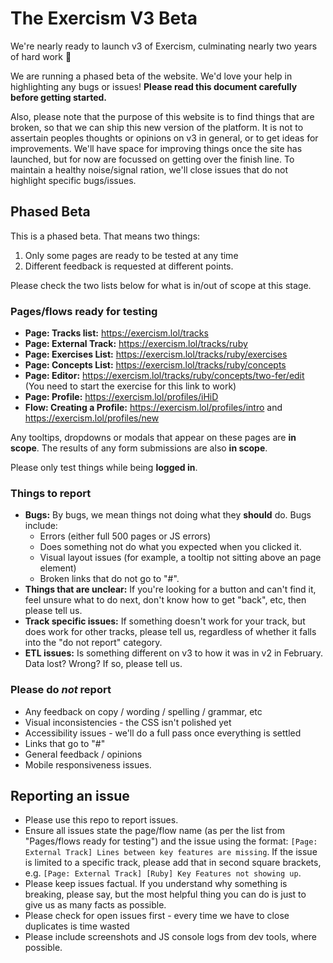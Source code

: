 # The Exercism V3 Beta

We're nearly ready to launch v3 of Exercism, culminating nearly two years of hard work 🎉

We are running a phased beta of the website. 
We'd love your help in highlighting any bugs or issues!
**Please read this document carefully before getting started.**

Also, please note that the purpose of this website is to find things that are broken, so that we can ship this new version of the platform.
It is not to assertain peoples thoughts or opinions on v3 in general, or to get ideas for improvements. 
We'll have space for improving things once the site has launched, but for now are focussed on getting over the finish line.
To maintain a healthy noise/signal ration, we'll close issues that do not highlight specific bugs/issues.

## Phased Beta

This is a phased beta.
That means two things:
1. Only some pages are ready to be tested at any time
2. Different feedback is requested at different points.

Please check the two lists below for what is in/out of scope at this stage.

### Pages/flows ready for testing

- **Page: Tracks list:** https://exercism.lol/tracks
- **Page: External Track:** https://exercism.lol/tracks/ruby
- **Page: Exercises List:** https://exercism.lol/tracks/ruby/exercises
- **Page: Concepts List:** https://exercism.lol/tracks/ruby/concepts
- **Page: Editor:** https://exercism.lol/tracks/ruby/concepts/two-fer/edit (You need to start the exercise for this link to work)
- **Page: Profile:** https://exercism.lol/profiles/iHiD
- **Flow: Creating a Profile:** https://exercism.lol/profiles/intro and https://exercism.lol/profiles/new

Any tooltips, dropdowns or modals that appear on these pages are **in scope**.
The results of any form submissions are also **in scope**.

Please only test things while being **logged in**. 

### Things to report

- **Bugs:** By bugs, we mean things not doing what they **should** do. Bugs include:
  - Errors (either full 500 pages or JS errors)
  - Does something not do what you expected when you clicked it.
  - Visual layout issues (for example, a tooltip not sitting above an page element)
  - Broken links that do not go to "#".
- **Things that are unclear:** If you're looking for a button and can't find it, feel unsure what to do next, don't know how to get "back", etc, then please tell us.
- **Track specific issues:** If something doesn't work for your track, but does work for other tracks, please tell us, regardless of whether it falls into the "do not report" category.
- **ETL issues:** Is something different on v3 to how it was in v2 in February. Data lost? Wrong? If so, please tell us.

### Please do *not* report
- Any feedback on copy / wording / spelling / grammar, etc
- Visual inconsistencies - the CSS isn't polished yet
- Accessibility issues - we'll do a full pass once everything is settled
- Links that go to "#"
- General feedback / opinions
- Mobile responsiveness issues.

## Reporting an issue

- Please use this repo to report issues.
- Ensure all issues state the page/flow name (as per the list from "Pages/flows ready for testing") and the issue using the format: `[Page: External Track] Lines between key features are missing`. If the issue is limited to a specific track, please add that in second square brackets, e.g. `[Page: External Track] [Ruby] Key Features not showing up`.
- Please keep issues factual. If you understand why something is breaking, please say, but the most helpful thing you can do is just to give us as many facts as possible.
- Please check for open issues first - every time we have to close duplicates is time wasted 
- Please include screenshots and JS console logs from dev tools, where possible.
